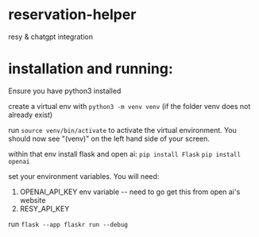 # reservation-helper
resy &amp; chatgpt integration


# installation and running:
Ensure you have python3 installed

create a virtual env with `python3 -m venv venv` (if the folder venv does not already exist)

run `source venv/bin/activate` to activate the virtual environment. You should now see "(venv)" on the left hand side of your screen.

within that env install flask and open ai: `pip install Flask` `pip install openai`

set your environment variables. You will need:
1. OPENAI_API_KEY env variable -- need to go get this from open ai's website
2. RESY_API_KEY

run `flask --app flaskr run --debug`
